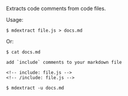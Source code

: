 Extracts code comments from code files.

Usage:

    $ mdextract file.js > docs.md

Or:

    $ cat docs.md

    add `include` comments to your markdown file

    <!-- include: file.js -->
    <!-- /include: file.js -->

    $ mdextract -u docs.md
